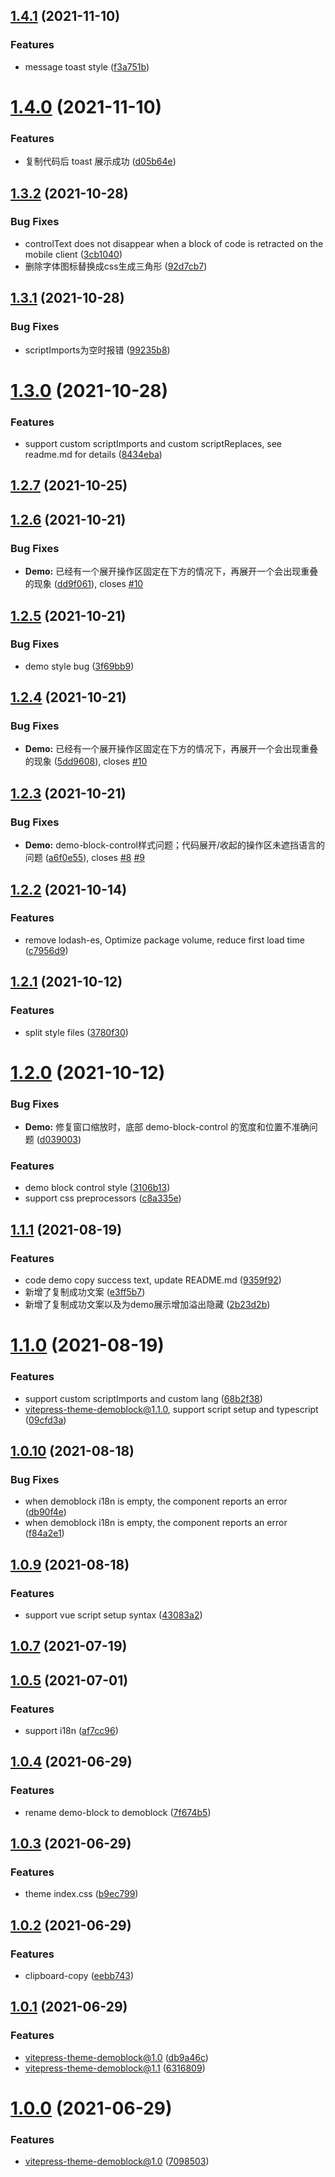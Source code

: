 ## [1.4.1](https://github.com/xinlei3166/vitepress-theme-demoblock/compare/v1.4.0...v1.4.1) (2021-11-10)


### Features

* message toast style ([f3a751b](https://github.com/xinlei3166/vitepress-theme-demoblock/commit/f3a751b75d8160d58906ba8716c2438a2206f5eb))



# [1.4.0](https://github.com/xinlei3166/vitepress-theme-demoblock/compare/v1.3.2...v1.4.0) (2021-11-10)


### Features

* 复制代码后 toast 展示成功 ([d05b64e](https://github.com/xinlei3166/vitepress-theme-demoblock/commit/d05b64e20b3c3518396c860b99373c18b5ea5f63))



## [1.3.2](https://github.com/xinlei3166/vitepress-theme-demoblock/compare/v1.3.1...v1.3.2) (2021-10-28)


### Bug Fixes

* controlText does not disappear when a block of code is retracted on the mobile client ([3cb1040](https://github.com/xinlei3166/vitepress-theme-demoblock/commit/3cb1040307c1ef7e108994da253dc8719efa71a5))
* 删除字体图标替换成css生成三角形 ([92d7cb7](https://github.com/xinlei3166/vitepress-theme-demoblock/commit/92d7cb7506041c7abb499cc47479355d94fd94fe))



## [1.3.1](https://github.com/xinlei3166/vitepress-theme-demoblock/compare/v1.3.0...v1.3.1) (2021-10-28)


### Bug Fixes

* scriptImports为空时报错 ([99235b8](https://github.com/xinlei3166/vitepress-theme-demoblock/commit/99235b8dd5f29f130811b9e299be30ba0f1fab8a))



# [1.3.0](https://github.com/xinlei3166/vitepress-theme-demoblock/compare/v1.2.7...v1.3.0) (2021-10-28)


### Features

* support custom scriptImports and custom scriptReplaces, see readme.md for details ([8434eba](https://github.com/xinlei3166/vitepress-theme-demoblock/commit/8434eba35e9537338fe60898f4fadb1afe84c6a4))



## [1.2.7](https://github.com/xinlei3166/vitepress-theme-demoblock/compare/v1.2.6...v1.2.7) (2021-10-25)



## [1.2.6](https://github.com/xinlei3166/vitepress-theme-demoblock/compare/v1.2.5...v1.2.6) (2021-10-21)


### Bug Fixes

* **Demo:** 已经有一个展开操作区固定在下方的情况下，再展开一个会出现重叠的现象 ([dd9f061](https://github.com/xinlei3166/vitepress-theme-demoblock/commit/dd9f0612310700942ed369853432f8d08f4a4f0a)), closes [#10](https://github.com/xinlei3166/vitepress-theme-demoblock/issues/10)



## [1.2.5](https://github.com/xinlei3166/vitepress-theme-demoblock/compare/v1.2.4...v1.2.5) (2021-10-21)


### Bug Fixes

* demo style bug ([3f69bb9](https://github.com/xinlei3166/vitepress-theme-demoblock/commit/3f69bb9d7c3f122fca5bacb53b760c2dc4e6973b))



## [1.2.4](https://github.com/xinlei3166/vitepress-theme-demoblock/compare/v1.2.3...v1.2.4) (2021-10-21)


### Bug Fixes

* **Demo:** 已经有一个展开操作区固定在下方的情况下，再展开一个会出现重叠的现象 ([5dd9608](https://github.com/xinlei3166/vitepress-theme-demoblock/commit/5dd9608a6c60e468fae841a18fc041e348f9a5ae)), closes [#10](https://github.com/xinlei3166/vitepress-theme-demoblock/issues/10)



## [1.2.3](https://github.com/xinlei3166/vitepress-theme-demoblock/compare/v1.2.2...v1.2.3) (2021-10-21)


### Bug Fixes

* **Demo:** demo-block-control样式问题；代码展开/收起的操作区未遮挡语言的问题 ([a6f0e55](https://github.com/xinlei3166/vitepress-theme-demoblock/commit/a6f0e554aeba95e01cd02ea4d35db1f5d8319129)), closes [#8](https://github.com/xinlei3166/vitepress-theme-demoblock/issues/8) [#9](https://github.com/xinlei3166/vitepress-theme-demoblock/issues/9)



## [1.2.2](https://github.com/xinlei3166/vitepress-theme-demoblock/compare/v1.2.1...v1.2.2) (2021-10-14)


### Features

* remove lodash-es, Optimize package volume, reduce first load time ([c7956d9](https://github.com/xinlei3166/vitepress-theme-demoblock/commit/c7956d9c5a2852c2d277e9cd081b0648ef4b9f9e))



## [1.2.1](https://github.com/xinlei3166/vitepress-theme-demoblock/compare/v1.2.0...v1.2.1) (2021-10-12)


### Features

* split style files ([3780f30](https://github.com/xinlei3166/vitepress-theme-demoblock/commit/3780f3099b16073fd0aa31baed44ce0ebe9ffcf5))



# [1.2.0](https://github.com/xinlei3166/vitepress-theme-demoblock/compare/v1.1.1...v1.2.0) (2021-10-12)


### Bug Fixes

* **Demo:** 修复窗口缩放时，底部 demo-block-control 的宽度和位置不准确问题 ([d039003](https://github.com/xinlei3166/vitepress-theme-demoblock/commit/d0390031e88cc5d418ba10bcebc5bd6e71567b98))


### Features

* demo block control style ([3106b13](https://github.com/xinlei3166/vitepress-theme-demoblock/commit/3106b1384406a060a634f753f4a387a9cb814bef))
* support css preprocessors ([c8a335e](https://github.com/xinlei3166/vitepress-theme-demoblock/commit/c8a335e9ef00313695c0fa45fbd81e532d74132d))



## [1.1.1](https://github.com/xinlei3166/vitepress-theme-demoblock/compare/v1.1.0...v1.1.1) (2021-08-19)


### Features

* code demo copy success text, update README.md ([9359f92](https://github.com/xinlei3166/vitepress-theme-demoblock/commit/9359f924ee95c849e8e97bf2932c01a4ad668842))
* 新增了复制成功文案 ([e3ff5b7](https://github.com/xinlei3166/vitepress-theme-demoblock/commit/e3ff5b7e5d76535ce3af0c4ebf06bd007c4613dd))
* 新增了复制成功文案以及为demo展示增加溢出隐藏 ([2b23d2b](https://github.com/xinlei3166/vitepress-theme-demoblock/commit/2b23d2b028e3c08364476926c59f8891733992fe))



# [1.1.0](https://github.com/xinlei3166/vitepress-theme-demoblock/compare/v1.0.10...v1.1.0) (2021-08-19)


### Features

* support custom scriptImports and custom lang ([68b2f38](https://github.com/xinlei3166/vitepress-theme-demoblock/commit/68b2f38f97bc3123f7171ecb92fe34041431301b))
* vitepress-theme-demoblock@1.1.0, support script setup and typescript ([09cfd3a](https://github.com/xinlei3166/vitepress-theme-demoblock/commit/09cfd3a04d7074cea0fd43839f6173a94b6e1a63))



## [1.0.10](https://github.com/xinlei3166/vitepress-theme-demoblock/compare/v1.0.9...v1.0.10) (2021-08-18)


### Bug Fixes

* when demoblock i18n is empty, the component reports an error ([db90f4e](https://github.com/xinlei3166/vitepress-theme-demoblock/commit/db90f4ed88cd1252886d9b96dc0e125da0c233e8))
* when demoblock i18n is empty, the component reports an error ([f84a2e1](https://github.com/xinlei3166/vitepress-theme-demoblock/commit/f84a2e14957846983f27d1652655a62a6f4d8425))



## [1.0.9](https://github.com/xinlei3166/vitepress-theme-demoblock/compare/v1.0.7...v1.0.9) (2021-08-18)


### Features

* support vue script setup syntax ([43083a2](https://github.com/xinlei3166/vitepress-theme-demoblock/commit/43083a21a1863a05523b84681cb973c816d602c1))



## [1.0.7](https://github.com/xinlei3166/vitepress-theme-demoblock/compare/v1.0.5...v1.0.7) (2021-07-19)



## [1.0.5](https://github.com/xinlei3166/vitepress-theme-demoblock/compare/v1.0.4...v1.0.5) (2021-07-01)


### Features

* support i18n ([af7cc96](https://github.com/xinlei3166/vitepress-theme-demoblock/commit/af7cc969e3dde91e6286a265353aa2c9bda270cc))



## [1.0.4](https://github.com/xinlei3166/vitepress-theme-demoblock/compare/v1.0.3...v1.0.4) (2021-06-29)


### Features

* rename demo-block to demoblock ([7f674b5](https://github.com/xinlei3166/vitepress-theme-demoblock/commit/7f674b5f488c8aa6fce92dbd1c3431c4ecbab3cd))



## [1.0.3](https://github.com/xinlei3166/vitepress-theme-demoblock/compare/v1.0.2...v1.0.3) (2021-06-29)


### Features

* theme index.css ([b9ec799](https://github.com/xinlei3166/vitepress-theme-demoblock/commit/b9ec7998c12f4129d1a68ef8dde66ad221e310b7))



## [1.0.2](https://github.com/xinlei3166/vitepress-theme-demoblock/compare/v1.0.1...v1.0.2) (2021-06-29)


### Features

* clipboard-copy ([eebb743](https://github.com/xinlei3166/vitepress-theme-demoblock/commit/eebb743d36634e6d0994a5d7d334424352d8722e))



## [1.0.1](https://github.com/xinlei3166/vitepress-theme-demoblock/compare/v1.0.0...v1.0.1) (2021-06-29)


### Features

* vitepress-theme-demoblock@1.0 ([db9a46c](https://github.com/xinlei3166/vitepress-theme-demoblock/commit/db9a46c1bebb087890e388f9fda2f6eee872fd3e))
* vitepress-theme-demoblock@1.1 ([6316809](https://github.com/xinlei3166/vitepress-theme-demoblock/commit/63168096908189b46a4eb4780bf891d082825e5e))



# [1.0.0](https://github.com/xinlei3166/vitepress-theme-demoblock/compare/70985030a7fc5bcf5ecf87b5ed0cbc5dfa225cf0...v1.0.0) (2021-06-29)


### Features

* vitepress-theme-demoblock@1.0 ([7098503](https://github.com/xinlei3166/vitepress-theme-demoblock/commit/70985030a7fc5bcf5ecf87b5ed0cbc5dfa225cf0))




